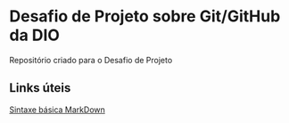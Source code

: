 # Desafio de Projeto sobre Git/GitHub da DIO
Repositório criado para o Desafio de Projeto

## Links úteis

[Sintaxe básica MarkDown](https://www.markdownguide.org/basic-syntax/)
